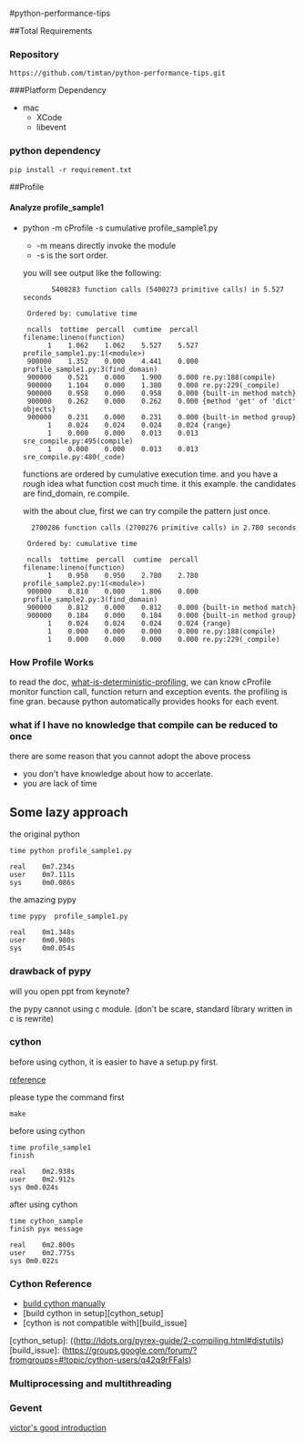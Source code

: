 #python-performance-tips

##Total Requirements
### Repository
	https://github.com/timtan/python-performance-tips.git
###Platform Dependency
* mac
  * XCode
  * libevent
    
### python dependency
 
	pip install -r requirement.txt 
	
##Profile

#### Analyze profile_sample1
* python -m cProfile -s cumulative profile_sample1.py 
  * -m means directly invoke the module
  * -s is the sort order.  
  
  you will see output like the following:
  
	         5400283 function calls (5400273 primitive calls) in 5.527 seconds
	
	   Ordered by: cumulative time
	
	   ncalls  tottime  percall  cumtime  percall filename:lineno(function)
	        1    1.062    1.062    5.527    5.527 profile_sample1.py:1(<module>)
	   900000    1.352    0.000    4.441    0.000 profile_sample1.py:3(find_domain)
	   900000    0.521    0.000    1.900    0.000 re.py:188(compile)
	   900000    1.104    0.000    1.380    0.000 re.py:229(_compile)
	   900000    0.958    0.000    0.958    0.000 {built-in method match}
	   900000    0.262    0.000    0.262    0.000 {method 'get' of 'dict' objects}
	   900000    0.231    0.000    0.231    0.000 {built-in method group}
	        1    0.024    0.024    0.024    0.024 {range}
	        1    0.000    0.000    0.013    0.013 sre_compile.py:495(compile)
	        1    0.000    0.000    0.013    0.013 sre_compile.py:480(_code)

	
	        
	        
   functions are ordered by cumulative execution time. and you have a rough idea what function cost much time. it this example. the candidates are find_domain, re.compile. 
   
   with the about clue, first we can try compile the pattern just once. 
   
	    2700286 function calls (2700276 primitive calls) in 2.780 seconds
	
	   Ordered by: cumulative time
	
	   ncalls  tottime  percall  cumtime  percall filename:lineno(function)
	        1    0.950    0.950    2.780    2.780 profile_sample2.py:1(<module>)
	   900000    0.810    0.000    1.806    0.000 profile_sample2.py:3(find_domain)
	   900000    0.812    0.000    0.812    0.000 {built-in method match}
	   900000    0.184    0.000    0.184    0.000 {built-in method group}
	        1    0.024    0.024    0.024    0.024 {range}
	        1    0.000    0.000    0.000    0.000 re.py:188(compile)
	        1    0.000    0.000    0.000    0.000 re.py:229(_compile)
   
### How Profile Works
 to read the doc, [what-is-deterministic-profiling][1], we can know cProfile monitor function call, function return and exception events. the profiling is fine gran. because python automatically provides hooks for each event. 
   
   
 [1]:http://docs.python.org/library/profile.html#what-is-deterministic-profiling
 
### what if I have no knowledge that compile can be reduced to once

there are some reason that you cannot adopt the above process

 * you don't have knowledge about how to accerlate.
 * you are lack of time
 
## Some lazy approach
  
  
the original python
  
	time python profile_sample1.py
	
	real	0m7.234s
	user	0m7.111s
	sys	    0m0.086s
		
	
the amazing pypy	

	time pypy  profile_sample1.py
	
	real	0m1.348s
	user	0m0.980s
	sys	    0m0.054s


### drawback of pypy

will you open ppt from keynote?

the pypy cannot using c module. (don't be scare, standard library written in c is rewrite)

### cython 

before using cython, it is easier to have a setup.py first.

[reference](http://docs.cython.org/src/userguide/tutorial.html)

please type the command first

	make 
 

before using cython
	
	time profile_sample1
	finish
	
	real	0m2.938s
	user	0m2.912s
	sys	0m0.024s
 
 after using cython
 
	time cython_sample 
	finish pyx message
	
	real	0m2.800s
	user	0m2.775s
	sys	0m0.022s
	
### Cython Reference
 
 
 
 * [build cython manually][cython_manually] 
 * [build cython in setup][cython_setup] 
 * [cython is not compatible with][build_issue]

 [cython_manually]: (http://blog.perrygeo.net/2008/04/19/a-quick-cython-introduction/)
 [cython_setup]: ((http://ldots.org/pyrex-guide/2-compiling.html#distutils)
 [build_issue]: (https://groups.google.com/forum/?fromgroups=#!topic/cython-users/q42q9rFFaIs)
 
 
### Multiprocessing and multithreading

  
  
 
### Gevent

[victor's good introduction][victor_gevent]


[victor_gevent]: (http://blog.ez2learn.com/2010/07/17/talk-about-coroutine-and-gevent/)

